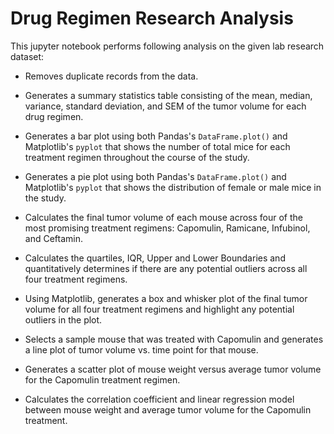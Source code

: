 # Drug Regimen Research Analysis

This jupyter notebook performs following analysis on the given lab research dataset:

* Removes duplicate records from the data.

* Generates a summary statistics table consisting of the mean, median, variance, standard deviation, and SEM of the tumor volume for each drug regimen.

* Generates a bar plot using both Pandas's `DataFrame.plot()` and Matplotlib's `pyplot` that shows the number of total mice for each treatment regimen throughout the course of the study.

* Generates a pie plot using both Pandas's `DataFrame.plot()` and Matplotlib's `pyplot` that shows the distribution of female or male mice in the study.

* Calculates the final tumor volume of each mouse across four of the most promising treatment regimens: Capomulin, Ramicane, Infubinol, and Ceftamin. 
  
* Calculates the quartiles, IQR, Upper and Lower Boundaries and quantitatively determines if there are any potential outliers across all four treatment regimens.

* Using Matplotlib, generates a box and whisker plot of the final tumor volume for all four treatment regimens and highlight any potential outliers in the plot.

* Selects a sample mouse that was treated with Capomulin and generates a line plot of tumor volume vs. time point for that mouse.

* Generates a scatter plot of mouse weight versus average tumor volume for the Capomulin treatment regimen.

* Calculates the correlation coefficient and linear regression model between mouse weight and average tumor volume for the Capomulin treatment.